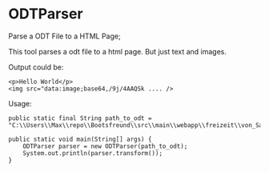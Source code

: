 # ODTParser
Parse a ODT File to a HTML Page;

This tool parses a odt file to a html page.
But just text and images.

Output could be:
```
<p>Hello World</p>
<img src="data:image;base64,/9j/4AAQSk .... />
```


Usage:
```
public static final String path_to_odt = "C:\\Users\\Max\\repo\\Bootsfreund\\src\\main\\webapp\\freizeit\\von_Saal_nach_Tulln.odt";

public static void main(String[] args) {
    ODTParser parser = new ODTParser(path_to_odt);
    System.out.println(parser.transform());
}
